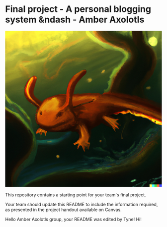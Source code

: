 # Final project - A personal blogging system &ndash - Amber Axolotls

![](./frontend//static//Amber%20Axolotls.png)

This repository contains a starting point for your team's final project.

Your team should update this README to include the information required, as presented in the project handout available on Canvas.

Hello Amber Axolotls group, your README was edited by Tyne! Hi!
